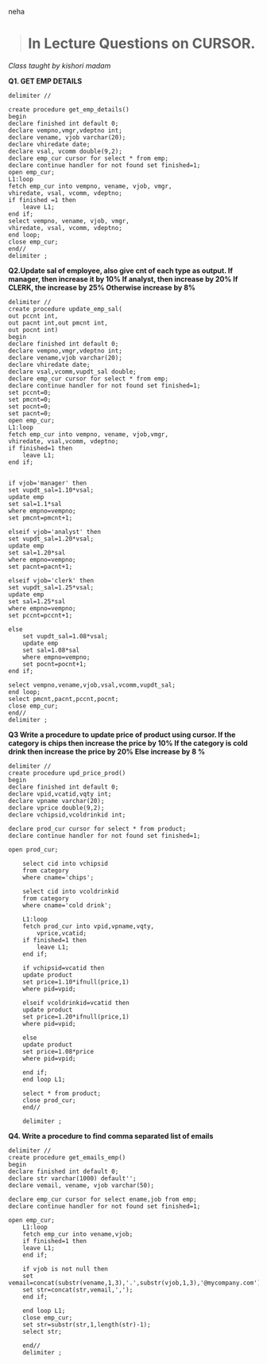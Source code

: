 neha
> # In Lecture Questions on CURSOR.
*Class taught by kishori madam*

**Q1. GET EMP DETAILS**

	delimiter //

	create procedure get_emp_details()
	begin
	declare finished int default 0;
	declare vempno,vmgr,vdeptno int;
	declare vename, vjob varchar(20);
	declare vhiredate date;
	declare vsal, vcomm double(9,2);
	declare emp_cur cursor for select * from emp;
	declare continue handler for not found set finished=1;
	open emp_cur;
	L1:loop
	fetch emp_cur into vempno, vename, vjob, vmgr,
	vhiredate, vsal, vcomm, vdeptno;
	if finished =1 then
		leave L1;
	end if;
	select vempno, vename, vjob, vmgr,
	vhiredate, vsal, vcomm, vdeptno;
	end loop;
	close emp_cur;
	end//
	delimiter ;

**Q2.Update sal of employee, also give cnt of each type as output.
If manager, then increase it by 10%
If analyst, then increase by 20%
If CLERK, the increase by 25%
Otherwise increase by 8%**


	delimiter //
	create procedure update_emp_sal(
	out pccnt int,
	out pacnt int,out pmcnt int,
	out pocnt int)
	begin
	declare finished int default 0;
	declare vempno,vmgr,vdeptno int;
	declare vename,vjob varchar(20);
	declare vhiredate date;
	declare vsal,vcomm,vupdt_sal double;
	declare emp_cur cursor for select * from emp;
	declare continue handler for not found set finished=1;
	set pccnt=0;
	set pmcnt=0;
	set pocnt=0;
	set pacnt=0;
	open emp_cur;
	L1:loop
	fetch emp_cur into vempno, vename, vjob,vmgr,
	vhiredate, vsal,vcomm, vdeptno;
	if finished=1 then
		leave L1;
	end if;
	
	
	if vjob='manager' then
	set vupdt_sal=1.10*vsal;
	update emp
	set sal=1.1*sal
	where empno=vempno;
	set pmcnt=pmcnt+1;
	
	elseif vjob='analyst' then
	set vupdt_sal=1.20*vsal;
	update emp
	set sal=1.20*sal
	where empno=vempno;
	set pacnt=pacnt+1;
	
	elseif vjob='clerk' then 
	set vupdt_sal=1.25*vsal;
	update emp
	set sal=1.25*sal
	where empno=vempno;
	set pccnt=pccnt+1;
	
	else 
		set vupdt_sal=1.08*vsal;
		update emp
		set sal=1.08*sal
		where empno=vempno;
		set pocnt=pocnt+1;
	end if;
	
	select vempno,vename,vjob,vsal,vcomm,vupdt_sal;
	end loop;
	select pmcnt,pacnt,pccnt,pocnt;
	close emp_cur;
	end//
	delimiter ;

**Q3 Write a procedure to update price of product using cursor.
If the category is chips then increase the price by 10%
If the category is cold drink then increase the price by 20%
Else increase by 8 %**


	delimiter //
	create procedure upd_price_prod()
	begin 
	declare finished int default 0;
	declare vpid,vcatid,vqty int;
	declare vpname varchar(20);
	declare vprice double(9,2);
	declare vchipsid,vcoldrinkid int;
	
	declare prod_cur cursor for select * from product;
	declare continue handler for not found set finished=1;
	
	open prod_cur;
		
		select cid into vchipsid
		from category 
		where cname='chips';
		
		select cid into vcoldrinkid
		from category
		where cname='cold drink';
		
		L1:loop
		fetch prod_cur into vpid,vpname,vqty,
			vprice,vcatid;
		if finished=1 then
			leave L1;
		end if;
		
		if vchipsid=vcatid then 
		update product
		set price=1.10*ifnull(price,1)
		where pid=vpid;
		
		elseif vcoldrinkid=vcatid then 
		update product
		set price=1.20*ifnull(price,1)
		where pid=vpid;
		
		else 
		update product
		set price=1.08*price
		where pid=vpid;
		
		end if;
		end loop L1;
		
		select * from product;
		close prod_cur;
		end//
		
		delimiter ;
	
**Q4. Write a procedure to find comma separated list of emails**

	delimiter //
	create procedure get_emails_emp()
	begin
	declare finished int default 0;
	declare str varchar(1000) default'';
	declare vemail, vename, vjob varchar(50);
	
	declare emp_cur cursor for select ename,job from emp;
	declare continue handler for not found set finished=1;
	
	open emp_cur;
		L1:loop
		fetch emp_cur into vename,vjob;
		if finished=1 then 
		leave L1;
		end if;
		
		if vjob is not null then
		set vemail=concat(substr(vename,1,3),'.',substr(vjob,1,3),'@mycompany.com');
		set str=concat(str,vemail,',');
		end if;
		
		end loop L1;
		close emp_cur;
		set str=substr(str,1,length(str)-1);
		select str;
		
		end//
		delimiter ;
																		
